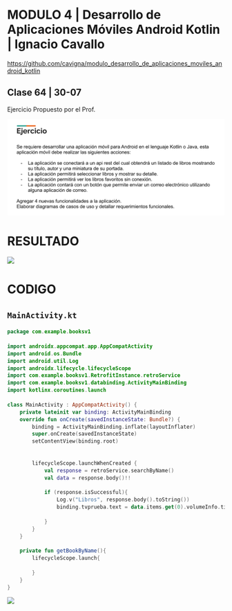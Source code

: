 # MODULO 4 | Desarrollo de Aplicaciones Móviles Android Kotlin | Ignacio Cavallo



https://github.com/cavigna/modulo_desarrollo_de_aplicaciones_moviles_android_kotlin

## Clase 64 | 30-07

 Ejercicio Propuesto por el Prof.

 ![](ejer.png)
# RESULTADO

![](hilos.gif)




# CODIGO


## `MainActivity.kt`
```kotlin
package com.example.booksv1

import androidx.appcompat.app.AppCompatActivity
import android.os.Bundle
import android.util.Log
import androidx.lifecycle.lifecycleScope
import com.example.booksv1.RetrofitInstance.retroService
import com.example.booksv1.databinding.ActivityMainBinding
import kotlinx.coroutines.launch

class MainActivity : AppCompatActivity() {
    private lateinit var binding: ActivityMainBinding
    override fun onCreate(savedInstanceState: Bundle?) {
        binding = ActivityMainBinding.inflate(layoutInflater)
        super.onCreate(savedInstanceState)
        setContentView(binding.root)


        lifecycleScope.launchWhenCreated {
            val response = retroService.searchByName()
            val data = response.body()!!

            if (response.isSuccessful){
                Log.v("Libros", response.body().toString())
                binding.tvprueba.text = data.items.get(0).volumeInfo.title

            }
        }
    }

    private fun getBookByName(){
        lifecycleScope.launch{

        }
    }
}


```


![](resultado.png)